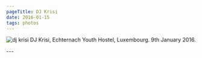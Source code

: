 ```yaml
---
pageTitle: DJ Krisi
date: 2016-01-15
tags: photos
---
```

<p><img src="/assets/images/dj-krisi.png" alt="dj krisi">
DJ Krisi, Echternach Youth Hostel, Luxembourg. 9th January 2016.</p>
---
